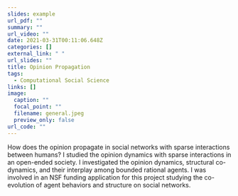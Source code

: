 ```yaml
---
slides: example
url_pdf: ""
summary: ""
url_video: ""
date: 2021-03-31T00:11:06.648Z
categories: []
external_link: " "
url_slides: ""
title: Opinion Propagation
tags:
  - Computational Social Science
links: []
image:
  caption: ""
  focal_point: ""
  filename: general.jpeg
  preview_only: false
url_code: ""
---
```

How does the opinion propagate in social networks with sparse interactions between humans? I studied the opinion dynamics with sparse interactions in an open-ended society. I investigated the opinion dynamics, structural co-dynamics, and their interplay among bounded rational agents. I was involved in an NSF funding application for this project studying the co-evolution of agent behaviors and structure on social networks.